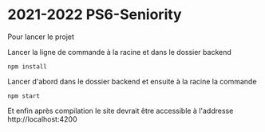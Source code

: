 # 2021-2022 PS6-Seniority

Pour lancer le projet

Lancer la ligne de commande à la racine et dans le dossier backend

```npm install```

Lancer d'abord dans le dossier backend et ensuite à la racine la commande

```npm start```

Et enfin après compilation le site devrait être accessible à l'addresse http://localhost:4200
